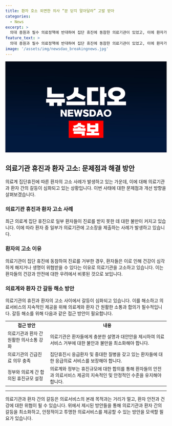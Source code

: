 ```yaml
---
title: 환자 호소 외면한 의사 “문 닫지 말아달라” 고발 받아
categories:
  - News
excerpt: >
  의대 증원과 필수 의료정책에 반대하여 집단 휴진에 동참한 의료기관이 있었고, 이에 환자가 원장을 고소한 사례가 발생했다. 고소당한 의원은 환자의 호소에도 불구하고 휴진에 동참하여 진료를 거부했고, 환자는 이를 의료법 위반으로 판단하고 경찰에 고소장을 제출했다. 환자는 집단 휴진으로 인해 진료를 받지 못한 것에 분노하며, 정부는 휴진율이 높은 지역을 대상으로 조사를 실시하여 행정처분을 결정할 예정이다. (150자)
feature_text: >
  의대 증원과 필수 의료정책에 반대하여 집단 휴진에 동참한 의료기관이 있었고, 이에 환자가 원장을 고소한 사례가 발생했다. 고소당한 의원은 환자의 호소에도 불구하고 휴진에 동참하여 진료를 거부했고, 환자는 이를 의료법 위반으로 판단하고 경찰에 고소장을 제출했다. 환자는 집단 휴진으로 인해 진료를 받지 못한 것에 분노하며, 정부는 휴진율이 높은 지역을 대상으로 조사를 실시하여 행정처분을 결정할 예정이다. (150자)
image: '/assets/img/newsdao_breakingnews.jpg'
---
```


<p><img src="/assets/img/newsdao_breakingnews.jpg" alt="pcversion 속보" /></p>

<h2 data-ke-size="size26">의료기관 휴진과 환자 고소: 문제점과 해결 방안</h2>

<p data-ke-size="size16">의료계 집단휴진에 따른 환자의 고소 사례가 발생하고 있는 가운데, 이에 대해 의료기관과 환자 간의 갈등이 심화되고 있는 상황입니다. 이번 사태에 대한 문제점과 개선 방향을 살펴보겠습니다.</p>

<h3>의료기관 휴진과 환자 고소 사례</h3>

<p data-ke-size="size16">최근 의료계 집단 휴진으로 일부 환자들이 진료를 받지 못한 데 대한 불만이 커지고 있습니다. 이에 따라 환자 중 일부가 의료기관에 고소장을 제출하는 사례가 발생하고 있습니다.</p>

<h3>환자의 고소 이유</h3>

<p data-ke-size="size16">의료기관이 집단 휴진에 동참하여 진료를 거부한 경우, 환자들은 이로 인해 건강이 심각하게 해지거나 생명이 위협받을 수 있다는 이유로 의료기관을 고소하고 있습니다. 이는 환자들의 건강과 안전에 대한 우려에서 비롯된 것으로 보입니다.</p>

<h3>의료계와 환자 간 갈등 해소 방안</h3>

<p data-ke-size="size16">의료기관의 휴진과 환자의 고소 사이에서 갈등이 심화되고 있습니다. 이를 해소하고 의료서비스의 지속적인 제공을 위해 의료계와 환자 간 원활한 소통과 합의가 필수적입니다. 갈등 해소를 위해 다음과 같은 접근 방안이 필요합니다.</p>

<table>
    <tr>
        <td style="text-align: center; height: 17px;"><b>접근 방안</b></td>
        <td style="text-align: center; height: 17px;"><b>내용</b></td>
    </tr>
    <tr>
        <td style="text-align: left; height: 17px;">의료기관과 환자 간 원활한 의사소통 강화</td>
        <td style="text-align: left; height: 17px;">의료기관은 환자들에게 충분한 설명과 대안안을 제시하여 의료서비스 거부에 대한 불안과 불만을 최소화해야 합니다.</td>
    </tr>
    <tr>
        <td style="text-align: left; height: 17px;">의료기관의 긴급진료 의무 충족</td>
        <td style="text-align: left; height: 17px;">집단휴진시 응급환자 및 중대한 질병을 갖고 있는 환자들에 대한 응급의료 서비스를 보장해야 합니다.</td>
    </tr>
    <tr>
        <td style="text-align: left; height: 17px;">정부와 의료계 간 합의된 휴진규모 설정</td>
        <td style="text-align: left; height: 17px;">의료계와 정부는 휴진규모에 대한 합의를 통해 환자들의 안전과 의료서비스 제공의 지속적인 및 안정적인 수준을 유지해야 합니다.</td>
    </tr>
</table>

<hr>

<p data-ke-size="size16">의료기관과 환자 간의 갈등은 의료서비스의 본래 목적과는 거리가 멀고, 환자 안전과 건강에 대한 위협이 될 수 있습니다. 위에서 제시된 방안들을 통해 의료기관과 환자 간의 갈등을 최소화하고, 안정적이고 투명한 의료서비스를 제공할 수 있는 방안을 모색할 필요가 있습니다.</p>

